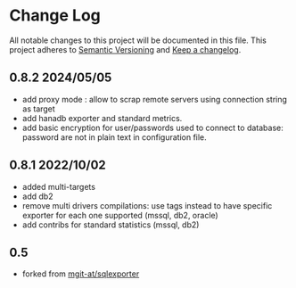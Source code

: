 # Change Log
All notable changes to this project will be documented in this file.
This project adheres to [Semantic Versioning](http://semver.org/) and [Keep a changelog](https://github.com/olivierlacan/keep-a-changelog).

 <!--next-version-placeholder-->

## 0.8.2 2024/05/05
* add proxy mode : allow to scrap remote servers using connection string as target
* add hanadb exporter and standard metrics.
* add basic encryption for user/passwords used to connect to database: password are not in plain text in configuration file.

## 0.8.1 2022/10/02
* added multi-targets
* add db2
* remove multi drivers compilations: use tags instead to have specific exporter for each one supported (mssql, db2, oracle)
* add contribs for standard statistics (mssql, db2)

## 0.5 
* forked from [mgit-at/sqlexporter](https://github.com/mgit-at/sql_exporter/blob/master/README.md)